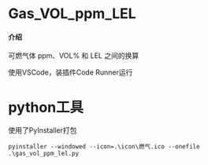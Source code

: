 # Gas_VOL_ppm_LEL

#### 介绍

可燃气体 ppm、VOL% 和 LEL 之间的换算

使用VSCode，装插件Code Runner运行


# python工具

使用了PyInstaller打包

`pyinstaller --windowed --icon=.\icon\燃气.ico --onefile .\gas_vol_ppm_lel.py`
